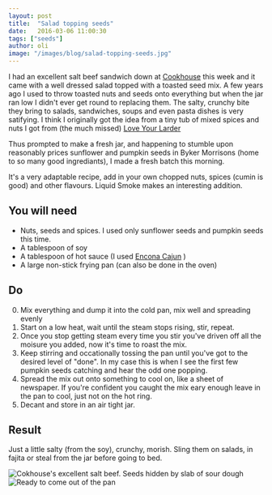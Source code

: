 ```yaml
---
layout: post
title:  "Salad topping seeds"
date:   2016-03-06 11:00:30
tags: ["seeds"]
author: oli
image: "/images/blog/salad-topping-seeds.jpg"
---
```


I had an excellent salt beef sandwich down at [Cookhouse](http://cookhouse.org/) this week and it came with a well dressed salad topped with a toasted seed mix.  A few years ago I used to throw toasted nuts and seeds onto everything but when the jar ran low I didn't ever get round to replacing them.  The salty, crunchy bite they bring to salads, sandwiches, soups and even pasta dishes is very satifying. I think I originally got the idea from a tiny tub of mixed spices and nuts I got from (the much missed) [Love Your Larder](https://twitter.com/loveyourlarder)

Thus prompted to make a fresh jar, and happening to stumble upon reasonably prices sunflower and pumpkin seeds in Byker Morrisons (home to so many good ingrediants), I made a fresh batch this morning.

It's a very adaptable recipe, add in your own chopped nuts, spices (cumin is good) and other flavours. Liquid Smoke makes an interesting addition.

## You will need


* Nuts, seeds and spices.  I used only sunflower seeds and pumpkin seeds this time.
* A tablespoon of soy
* A tablespoon of hot sauce (I used [Encona Cajun](http://amzn.to/1np1G5D) )
* A large non-stick frying pan (can also be done in the oven)



## Do

0. Mix everything and dump it into the cold pan, mix well and spreading evenly
1. Start on a low heat, wait until the steam stops rising, stir, repeat.
2. Once you stop getting steam every time you stir you've driven off all the moisure you added, now it's time to roast the mix.
3. Keep stirring and occationally tossing the pan until you've got to the desired level of "done".  In my case this is when I see the first few pumpkin seeds catching and hear the odd one popping.
4. Spread the mix out onto something to cool on, like a sheet of newspaper.  If you're confident you caught the mix eary enough leave in the pan to cool, just not on the hot ring.
5. Decant and store in an air tight jar.

## Result

Just a little salty (from the soy), crunchy, morish.  Sling them on salads, in fajita or steal from the jar before going to bed.

![Cokhouse's excellent salt beef.  Seeds hidden by slab of sour dough](/images/blog/salad-topping-seeds-lunch.jpg)
![Ready to come out of the pan](/images/blog/salad-topping-seeds.jpg)
